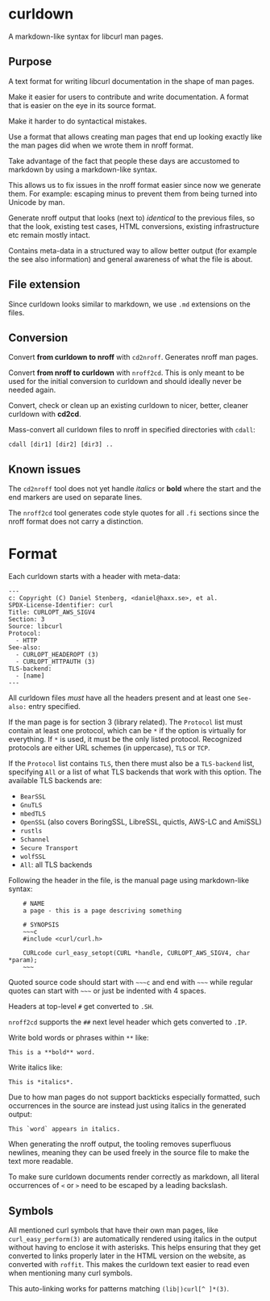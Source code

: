 <!--
Copyright (C) Daniel Stenberg, <daniel@haxx.se>, et al.

SPDX-License-Identifier: curl
-->

# curldown

A markdown-like syntax for libcurl man pages.

## Purpose

A text format for writing libcurl documentation in the shape of man pages.

Make it easier for users to contribute and write documentation. A format that
is easier on the eye in its source format.

Make it harder to do syntactical mistakes.

Use a format that allows creating man pages that end up looking exactly like
the man pages did when we wrote them in nroff format.

Take advantage of the fact that people these days are accustomed to markdown
by using a markdown-like syntax.

This allows us to fix issues in the nroff format easier since now we generate
them. For example: escaping minus to prevent them from being turned into
Unicode by man.

Generate nroff output that looks (next to) *identical* to the previous files,
so that the look, existing test cases, HTML conversions, existing
infrastructure etc remain mostly intact.

Contains meta-data in a structured way to allow better output (for example the
see also information) and general awareness of what the file is about.

## File extension

Since curldown looks similar to markdown, we use `.md` extensions on the
files.

## Conversion

Convert **from curldown to nroff** with `cd2nroff`. Generates nroff man pages.

Convert **from nroff to curldown** with `nroff2cd`. This is only meant to be
used for the initial conversion to curldown and should ideally never be needed
again.

Convert, check or clean up an existing curldown to nicer, better, cleaner
curldown with **cd2cd**.

Mass-convert all curldown files to nroff in specified directories with
`cdall`:

    cdall [dir1] [dir2] [dir3] ..

## Known issues

The `cd2nroff` tool does not yet handle *italics* or **bold** where the start
and the end markers are used on separate lines.

The `nroff2cd` tool generates code style quotes for all `.fi` sections since
the nroff format does not carry a distinction.

# Format

Each curldown starts with a header with meta-data:

    ---
    c: Copyright (C) Daniel Stenberg, <daniel@haxx.se>, et al.
    SPDX-License-Identifier: curl
    Title: CURLOPT_AWS_SIGV4
    Section: 3
    Source: libcurl
    Protocol:
      - HTTP
    See-also:
      - CURLOPT_HEADEROPT (3)
      - CURLOPT_HTTPAUTH (3)
    TLS-backend:
      - [name]
    ---

All curldown files *must* have all the headers present and at least one
`See-also:` entry specified.

If the man page is for section 3 (library related). The `Protocol` list must
contain at least one protocol, which can be `*` if the option is virtually for
everything. If `*` is used, it must be the only listed protocol. Recognized
protocols are either URL schemes (in uppercase), `TLS` or `TCP`.

If the `Protocol` list contains `TLS`, then there must also be a `TLS-backend`
list, specifying `All` or a list of what TLS backends that work with this
option. The available TLS backends are:

- `BearSSL`
- `GnuTLS`
- `mbedTLS`
- `OpenSSL` (also covers BoringSSL, LibreSSL, quictls, AWS-LC and AmiSSL)
- `rustls`
- `Schannel`
- `Secure Transport`
- `wolfSSL`
- `All`: all TLS backends

Following the header in the file, is the manual page using markdown-like
syntax:

~~~
    # NAME
    a page - this is a page descriving something

    # SYNOPSIS
    ~~~c
    #include <curl/curl.h>

    CURLcode curl_easy_setopt(CURL *handle, CURLOPT_AWS_SIGV4, char *param);
    ~~~
~~~

Quoted source code should start with `~~~c` and end with `~~~` while regular
quotes can start with `~~~` or just be indented with 4 spaces.

Headers at top-level `#` get converted to `.SH`.

`nroff2cd` supports the `##` next level header which gets converted to `.IP`.

Write bold words or phrases within `**` like:

    This is a **bold** word.

Write italics like:

    This is *italics*.

Due to how man pages do not support backticks especially formatted, such
occurrences in the source are instead just using italics in the generated
output:

    This `word` appears in italics.

When generating the nroff output, the tooling removes superfluous newlines,
meaning they can be used freely in the source file to make the text more
readable.

To make sure curldown documents render correctly as markdown, all literal
occurrences of `<` or `>` need to be escaped by a leading backslash.

## Symbols

All mentioned curl symbols that have their own man pages, like
`curl_easy_perform(3)` are automatically rendered using italics in the output
without having to enclose it with asterisks. This helps ensuring that they get
converted to links properly later in the HTML version on the website, as
converted with `roffit`. This makes the curldown text easier to read even when
mentioning many curl symbols.

This auto-linking works for patterns matching `(lib|)curl[^ ]*(3)`.
